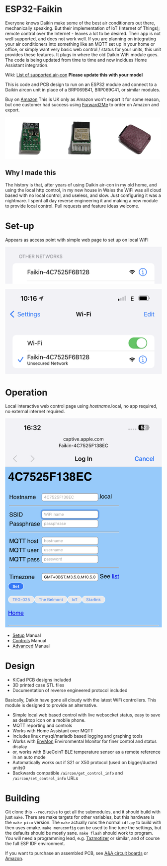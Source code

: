 # ESP32-Faikin

Everyone knows Daikin make some of the best air conditioners out there, mechanically speaking. But their implementation of IoT (Internet of Things); remote control over the Internet -  leaves a lot to be desired. Their app is not well supported, and does not work well. If you are planning on integrating your air conditioners into something like an MQTT set up in your home or office, or simply want very basic web control / status for your units, this unit provides these features. It plugs in where the old Daikin WiFi module goes. The code is being updated from time to time and now incldues Home Assistant integration.

Wiki: [List of supported air-con](https://github.com/revk/ESP32-Faikin/wiki/List-of-confirmed-working-air-con-units) **Please update this with your model**

This is code and PCB design to run on an ESP32 module and connect to a Daikin aircon unit in place of a BRP069B41, BRP069C41, or similar modules.

Buy on [Amazon](https://www.amazon.co.uk/dp/B0C2ZYXNYQ) This is UK only as Amazon won't export it for some reason, but one customer had success using [Forward2Me](https://www.forward2me.com/) to order on Amazon and export.

<img src=Manuals/Board.jpg width=33%><img src=Manuals/Board2.jpg width=33%><img src=Manuals/Cased.jpg width=33%>

## Why I made this

The history is that, after years of using Daikin air-con in my old home, and using the local http control, in my new house in Wales the WiFi was all cloud based with no local control, and useless, and slow. Just configuring it was a nightmare. I spent all day reverse engineering it and making a new module to provide local control. Pull requests and feature ideas welcome.

# Set-up

Appears as access point with simple web page to set up on local WiFI

![WiFi1](Manuals/WiFi1.png)

![WiFi2](Manuals/WiFi2.png)

# Operation

Local interactive web control page using *hostname*.local, no app required, no external internet required.

![WiFi3](Manuals/WiFi3.png)

- [Setup](Manuals/Setup.md) Manual
- [Controls](Manuals/Controls.md) Manual
- [Advanced](Manuals/Advanced.md) Manual

# Design

* KiCad PCB designs included
* 3D printed case STL files
* Documentation of reverse engineered protocol included

Basically, Daikin have gone all cloudy with the latest WiFi controllers. This module is designed to provide an alternative.

* Simple local web based control with live websocket status, easy to save as desktop icon on a mobile phone.
* MQTT reporting and controls
* Works with Home Assistant over MQTT
* Includes linux mysql/mariadb based logging and graphing tools
* Works with [EnvMon](https://github.com/revk/ESP32-EnvMon) Environmental Monitor for finer control and status display
* or, works with BlueCoinT BLE temperature sensor as a remote reference in an auto mode
* Automatically works out if S21 or X50 protocol (used on bigger/ducted units0
* Backwards compatible `/aircon/get_control_info` and `/aircon/set_control_info` URLs

# Building

Git clone this `--recursive` to get all the submodules, and it should build with just `make`. There are make targets for other variables, but this hardware is the `make pico` version. The `make` actually runs the normal `idf.py` to build with then uses cmake. `make menuconfig` can be used to fine tune the settings, but the defaults should be mostly sane. `make flash` should work to program. You will need a programming lead, e.g. [Tazmotizer](https://github.com/revk/Shelly-Tasmotizer-PCB) or similar, and of course the full ESP IDF environment.

If you want to purchase an assembled PCB, see [A&A circuit boards](https://www.aa.net.uk/etc/circuit-boards/) or [Amazon](https://www.amazon.co.uk/dp/B0C2ZYXNYQ).
